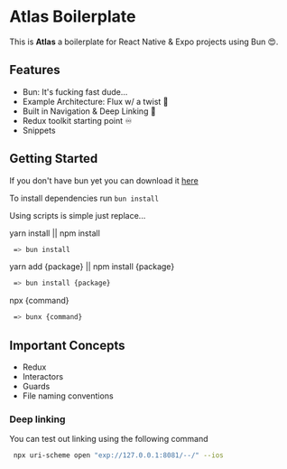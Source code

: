 # Atlas Boilerplate

This is **Atlas** a boilerplate for React Native & Expo projects using Bun 😍.

## Features

- Bun: It's fucking fast dude...
- Example Architecture: Flux w/ a twist 🍋
- Built in Navigation & Deep Linking 🚦
- Redux toolkit starting point ♾️
- Snippets

## Getting Started

If you don't have bun yet you can download it [here](https://bun.sh/)

To install dependencies run `bun install`

Using scripts is simple just replace...

yarn install || npm install

```bash
 => bun install
```

yarn add {package} || npm install {package}

```bash
 => bun install {package}
```

npx {command}

```bash
 => bunx {command}
```

## Important Concepts

- Redux
- Interactors
- Guards
- File naming conventions

### Deep linking

You can test out linking using the following command

```bash
 npx uri-scheme open "exp://127.0.0.1:8081/--/" --ios
```
